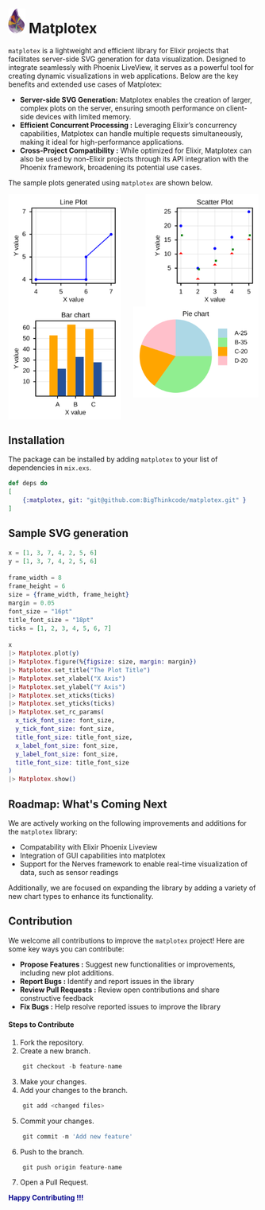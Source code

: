 # <img src="assets/images/matplotex_logo.png" height="50" /> Matplotex

`matplotex` is a lightweight and efficient library for Elixir projects that facilitates server-side SVG generation for data visualization. Designed to integrate seamlessly with Phoenix LiveView, it serves as a powerful tool for creating dynamic visualizations in web applications. Below are the key benefits and extended use cases of Matplotex:

- **Server-side SVG Generation:** Matplotex enables the creation of larger, complex plots on the server, ensuring smooth performance on client-side devices with limited memory.
- **Efficient Concurrent Processing :** Leveraging Elixir’s concurrency capabilities, Matplotex can handle multiple requests simultaneously, making it ideal for high-performance applications.
- **Cross-Project Compatibility :** While optimized for Elixir, Matplotex can also be used by non-Elixir projects through its API integration with the Phoenix framework, broadening its potential use cases.


The sample plots generated using `matplotex` are shown below.

<div style="display: flex; flex-wrap: wrap; justify-content: space-between;">
<img src="assets/images/line_plot_readme.svg" width="45%"/>
<img src="assets/images/scatter_plot_readme.svg"width="45%"/>
<img src="assets/images/bar_readme.svg"width="45%"/>
<img src="assets/images/pie_readme.svg" width="50%" style="margin-bottom: 45px;"/>
</div>

## Installation

The package can be installed by adding `matplotex` to your list of dependencies in `mix.exs`.

```elixir
def deps do
[
    {:matplotex, git: "git@github.com:BigThinkcode/matplotex.git" }
]
```

## Sample SVG generation

```elixir
x = [1, 3, 7, 4, 2, 5, 6]
y = [1, 3, 7, 4, 2, 5, 6]

frame_width = 8
frame_height = 6
size = {frame_width, frame_height}
margin = 0.05
font_size = "16pt"
title_font_size = "18pt"
ticks = [1, 2, 3, 4, 5, 6, 7]

x
|> Matplotex.plot(y)
|> Matplotex.figure(%{figsize: size, margin: margin})
|> Matplotex.set_title("The Plot Title")
|> Matplotex.set_xlabel("X Axis")
|> Matplotex.set_ylabel("Y Axis")
|> Matplotex.set_xticks(ticks)
|> Matplotex.set_yticks(ticks)
|> Matplotex.set_rc_params(
  x_tick_font_size: font_size,
  y_tick_font_size: font_size,
  title_font_size: title_font_size,
  x_label_font_size: font_size,
  y_label_font_size: font_size,
  title_font_size: title_font_size
)
|> Matplotex.show()

```
## Roadmap: What's Coming Next
We are actively working on the following improvements and additions for the `matplotex` library:

- Compatability with Elixir Phoenix Liveview
- Integration of GUI capabilities into matplotex
- Support for the Nerves framework to enable real-time visualization of data, such as sensor readings

Additionally, we are focused on expanding the library by adding a variety of new chart types to enhance its functionality.

## Contribution
We welcome all contributions to improve the `matplotex` project! Here are some key ways you can contribute:

- **Propose Features :** Suggest new functionalities or improvements, including new plot additions.
- **Report Bugs :** Identify and report issues in the library
- **Review Pull Requests :** Review open contributions and share constructive feedback
- **Fix Bugs :**  Help resolve reported issues to improve the library

#### Steps to Contribute 
1.  Fork the repository.
2.  Create a new branch. 
```elixir 
    git checkout -b feature-name
``` 
3.  Make your changes.
4.  Add your changes to the branch.  
```elixir 
    git add <changed files>
```
5.  Commit your changes. 
```elixir 
    git commit -m 'Add new feature' 
```
6.  Push to the branch. 
```elixir 
    git push origin feature-name 
```
7. Open a Pull Request.

<font color="darkblue">  **Happy Contributing  !!!**</font>

